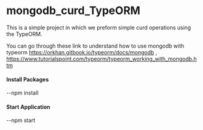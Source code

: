 # mongodb_curd_TypeORM
This is a simple project in which we preform simple curd operations using the TypeORM.

You can go through these link to understand how to use mongodb with typeorm https://orkhan.gitbook.io/typeorm/docs/mongodb ,
https://www.tutorialspoint.com/typeorm/typeorm_working_with_mongodb.htm

#### Install Packages
--npm install

#### Start Application
--npm start
